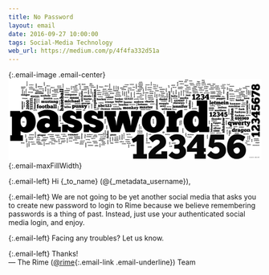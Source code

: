 ```yaml
---
title: No Password
layout: email
date: 2016-09-27 10:00:00
tags: Social-Media Technology
web_url: https://medium.com/p/4f4fa332d51a
---
```


{:.email-image .email-center}
![](/assets/email/12-1*8DEPau3grhwpup2eQgE4fg.png){:.email-maxFillWidth}

{:.email-left}
Hi {_to_name} (@{_metadata_username}),

{:.email-left}
We are not going to be yet another social media that asks you to create new password to login to Rime because we believe remembering passwords is a thing of past. Instead, just use your authenticated social media login, and enjoy.

{:.email-left}
Facing any troubles? Let us know.

{:.email-left}
Thanks!<br>
— The Rime ([@rime](/@rhymetek){:.email-link .email-underline}) Team